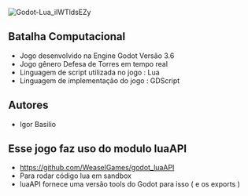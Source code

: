 
![Godot-Lua_iIWTldsEZy](https://github.com/user-attachments/assets/fc2863ce-6d8a-4ebe-a296-520882f10f41)


## Batalha Computacional
 - Jogo desenvolvido na Engine Godot Versão 3.6
 - Jogo gênero Defesa de Torres em tempo real
 - Linguagem de script utilizada no jogo : Lua
 - Linguagem de implementação do jogo : GDScript

## Autores
 - Igor Basilio

## Esse jogo faz uso do modulo luaAPI
 - https://github.com/WeaselGames/godot_luaAPI
 - Para rodar código lua em sandbox
 - luaAPI fornece uma versão tools do Godot para isso ( e os exports )
